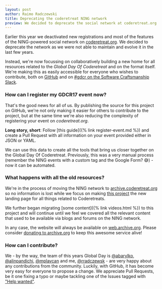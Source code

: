 ```yaml
---
layout: post
author: Raimo Radczewski
title: Deprecating the coderetreat NING network
preview: We decided to deprecate the social network at coderetreat.org. Here's why.
---
```


Earlier this year we deactivated new registrations and most of the features of the NING-powered social network on [coderetreat.org](http://coderetreat.org). We decided to deprecate the network as we were not able to maintain and evolve it in the last few years.  

Instead, we're now focussing on collaboratively building a new home for all resources related to the *Global Day Of Coderetreat* and on the format itself. We're making this as easily accessible for everyone who wishes to contribute, both on [GitHub](https://github.com/coderetreat/coderetreat.github.io) and on [#gdcr on the Software Craftsmanship Slack](http://slack.softwarecraftsmanship.org/).

### How can I register my GDCR17 event now?

That's the good news for all of us. By publishing the source for this project on GitHub, we're not only making it easier for others to contribute to the project, but at the same time we're also reducing the complexity of registering your event on *coderetreat.org*.

**Long story, short**: Follow [this guide]({% link register-event.md %}) and create a Pull Request with all information on your event provided either in JSON or YAML.

We can use this data to create all the tools that bring us closer together on the Global Day Of Coderetreat. Previously, this was a very manual process (remember the NING events with a custom tag and the Google Form? 😅) - now it can be automated.

### What happens with all the old resources?

We're in the process of moving the NING network to [archive.coderetreat.org](http://archive.coderetreat.org) so no information is lost while we focus on making [this project](https://github.com/coderetreat/coderetreat.github.io) the new landing page for all things related to Coderetreats.

We further began migrating [some content]({% link videos.html %}) to this project and will continue until we feel we covered all the relevant content that used to be available via blogs and forums on the NING network.

In any case, the website will always be available on [web.archive.org](http://web.archive.org/web/20170702131626/http://www.coderetreat.org/). Please consider [donating to archive.org](https://archive.org/donate/) to keep this awesome service alive!

### How can I contribute?

We - by the way, the team of this years Global Day is  [@abarylko](https://twitter.com/abarylko), [@alinpandichi](https://twitter.com/alinpandichi), [@mplavcan](https://twitter.com/mplavcan) and me, [@rradczewsk](https://twitter.com/rradczewski) - are very happy about any contributions from the community. Luckily, with GitHub, it has become very easy for everyone to propose a change. We appreciate Pull Requests, be it one fixing a typo or maybe tackling one of the Issues tagged with ["Help wanted"](https://github.com/coderetreat/coderetreat.github.io/labels/help%20wanted).

